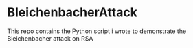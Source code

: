 # BleichenbacherAttack
This repo contains the Python script i wrote to demonstrate the Bleichenbacher attack on RSA
